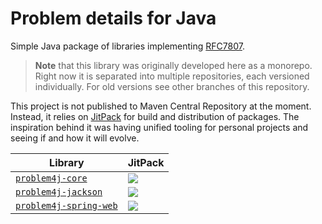 # Problem details for Java

Simple Java package of libraries implementing [RFC7807][rfc7807].

> **Note** that this library was originally developed here as a monorepo. Right now it is separated into multiple
> repositories, each versioned individually. For old versions see other branches of this repository.

This project is not published to Maven Central Repository at the moment. Instead, it relies on [JitPack][jitpack] for
build and distribution of packages. The inspiration behind it was having unified tooling for personal projects and
seeing if and how it will evolve.

| Library                                                                    | JitPack                                                                                                          |
|----------------------------------------------------------------------------|------------------------------------------------------------------------------------------------------------------|
| [`problem4j-core`](https://github.com/malczuuu/problem4j-core)             | [![](https://jitpack.io/v/malczuuu/problem4j-core.svg)](https://jitpack.io/#malczuuu/problem4j-core)             |
| [`problem4j-jackson`](https://github.com/malczuuu/problem4j-jackson)       | [![](https://jitpack.io/v/malczuuu/problem4j-jackson.svg)](https://jitpack.io/#malczuuu/problem4j-jackson)       |
| [`problem4j-spring-web`](https://github.com/malczuuu/problem4j-spring-web) | [![](https://jitpack.io/v/malczuuu/problem4j-spring-web.svg)](https://jitpack.io/#malczuuu/problem4j-spring-web) |

[rfc7807]: https://tools.ietf.org/html/rfc7807

[jitpack]: https://jitpack.io/
